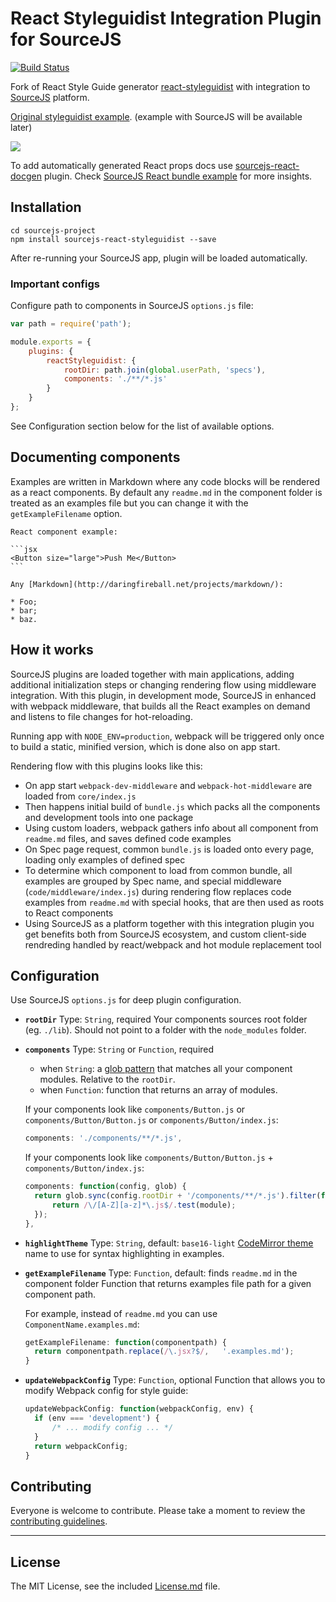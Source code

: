 # React Styleguidist Integration Plugin for SourceJS

[![Build Status](https://travis-ci.org/sourcejs/sourcejs-react-styleguidist.svg?branch=master)](https://travis-ci.org/sourcejs/sourcejs-react-styleguidist)

Fork of React Style Guide generator [react-styleguidist](https://github.com/sapegin/react-styleguidist) with integration to [SourceJS](http://sourcejs.com) platform.

[Original styleguidist example](http://sapegin.github.io/react-styleguidist/).
(example with SourceJS will be available later)

![](https://s3.amazonaws.com/f.cl.ly/items/3i0E1D1L1c1m1s2G1d0y/Screen%20Recording%202015-09-24%20at%2009.49%20AM.gif)

To add automatically generated React props docs use [sourcejs-react-docgen](https://github.com/sourcejs/sourcejs-react-docgen) plugin. Check [SourceJS React bundle example](http://github.com/sourcejs/react-styleguidist-example) for more insights.

## Installation

```
cd sourcejs-project
npm install sourcejs-react-styleguidist --save
```

After re-running your SourceJS app, plugin will be loaded automatically.

### Important configs

Configure path to components in SourceJS `options.js` file:

```javascript
var path = require('path');

module.exports = {
	plugins: {
		reactStyleguidist: {
			rootDir: path.join(global.userPath, 'specs'),
			components: './**/*.js'
		}
	}
};
```

See Configuration section below for the list of available options.

## Documenting components

Examples are written in Markdown where any code blocks will be rendered as a react components. By default any `readme.md` in the component folder is treated as an examples file but you can change it with the `getExampleFilename` option.

	React component example:

	```jsx
	<Button size="large">Push Me</Button>
	```

	Any [Markdown](http://daringfireball.net/projects/markdown/):

	* Foo;
	* bar;
	* baz.

## How it works

SourceJS plugins are loaded together with main applications, adding additional initialization steps or changing rendering flow using middleware integration. With this plugin, in development mode, SourceJS in enhanced with webpack middleware, that builds all the React examples on demand and listens to file changes for hot-reloading.

Running app with `NODE_ENV=production`, webpack will be triggered only once to build a static, minified version, which is done also on app start.

Rendering flow with this plugins looks like this:

* On app start `webpack-dev-middleware` and `webpack-hot-middleware` are loaded from `core/index.js`
* Then happens initial build of `bundle.js` which packs all the components and development tools into one package
* Using custom loaders, webpack gathers info about all component from `readme.md` files, and saves defined code examples
* On Spec page request, common `bundle.js` is loaded onto every page, loading only examples of defined spec
* To determine which component to load from common bundle, all examples are grouped by Spec name, and special middleware (`code/middleware/index.js`) during rendering flow replaces code examples from `readme.md` with special hooks, that are then used as roots to React components
* Using SourceJS as a platform together with this integration plugin you get benefits both from SourceJS ecosystem, and custom client-side rendreding handled by react/webpack and hot module replacement tool

## Configuration

Use SourceJS `options.js` for deep plugin configuration.

* **`rootDir`**
  Type: `String`, required
  Your components sources root folder (eg. `./lib`). Should not point to a folder with the `node_modules` folder.

* **`components`**
  Type: `String` or `Function`, required
  - when `String`: a [glob pattern](https://github.com/isaacs/node-glob#glob-primer) that matches all your component modules. Relative to the `rootDir`.
  - when `Function`: function that returns an array of modules.

  If your components look like `components/Button.js` or `components/Button/Button.js` or `components/Button/index.js`:

  ```javascript
  components: './components/**/*.js',
  ```

  If your components look like `components/Button/Button.js` + `components/Button/index.js`:

  ```javascript
  components: function(config, glob) {
  	return glob.sync(config.rootDir + '/components/**/*.js').filter(function(module) {
  		return /\/[A-Z][a-z]*\.js$/.test(module);
  	});
  },
  ```

* **`highlightTheme`**
  Type: `String`, default: `base16-light`
  [CodeMirror theme](http://codemirror.net/demo/theme.html) name to use for syntax highlighting in examples.

* **`getExampleFilename`**
  Type: `Function`, default: finds `readme.md` in the component folder
  Function that returns examples file path for a given component path.

  For example, instead of `readme.md` you can use `ComponentName.examples.md`:

  ```javascript
  getExampleFilename: function(componentpath) {
  	return componentpath.replace(/\.jsx?$/,   '.examples.md');
  }
  ```

* **`updateWebpackConfig`**
  Type: `Function`, optional
  Function that allows you to modify Webpack config for style guide:

  ```javascript
  updateWebpackConfig: function(webpackConfig, env) {
  	if (env === 'development') {
  		/* ... modify config ... */
  	}
  	return webpackConfig;
  }
  ```

## Contributing

Everyone is welcome to contribute. Please take a moment to review the [contributing guidelines](Contributing.md).

---

## License

The MIT License, see the included [License.md](License.md) file.
